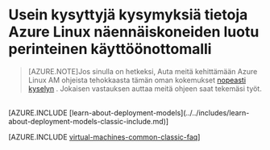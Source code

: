 <properties
    pageTitle="Usein kysytyt kysymykset perinteinen VMs | Microsoft Azure"
    description="Etsi vastauksia joihinkin kysymyksiin Azure Linux näennäiskoneiden perinteinen käyttöönotto-mallin avulla luotu."
    services="virtual-machines-linux"
    documentationCenter=""
    authors="cynthn"
    manager="timlt"
    editor=""
    tags="azure-service-management"/>

<tags
    ms.service="virtual-machines-linux"
    ms.workload="infrastructure-services"
    ms.tgt_pltfrm="vm-linux"
    ms.devlang="na"
    ms.topic="article"
    ms.date="07/28/2016"
    ms.author="cynthn"/>

# <a name="frequently-asked-question-about-azure-linux-virtual-machines-created-with-the-classic-deployment-model"></a>Usein kysyttyjä kysymyksiä tietoja Azure Linux näennäiskoneiden luotu perinteinen käyttöönottomalli

> [AZURE.NOTE]Jos sinulla on hetkeksi, Auta meitä kehittämään Azure Linux AM ohjeista tehokkaasta tämän oman kokemukset [nopeasti kyselyn](https://aka.ms/linuxdocsurvey) . Jokaisen vastauksen auttaa meitä ohjeen saat tekemäsi työt.
<br />
[AZURE.INCLUDE [learn-about-deployment-models](../../includes/learn-about-deployment-models-classic-include.md)]

[AZURE.INCLUDE [virtual-machines-common-classic-faq](../../includes/virtual-machines-common-classic-faq.md)]
